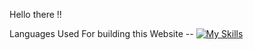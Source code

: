 Hello there !!

Languages Used For building this Website -- [![My Skills](https://skillicons.dev/icons?i=js,html,css)](https://skillicons.dev)
